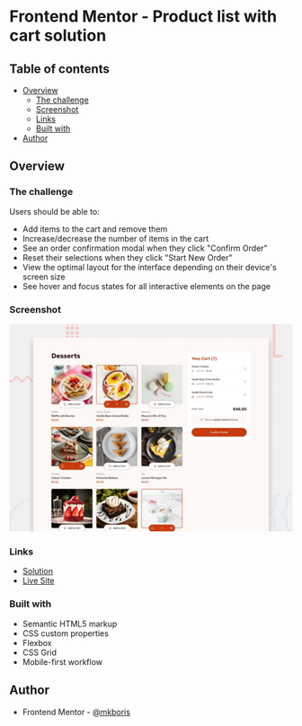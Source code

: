 # Frontend Mentor - Product list with cart solution

## Table of contents

- [Overview](#overview)
  - [The challenge](#the-challenge)
  - [Screenshot](#screenshot)
  - [Links](#links)
  - [Built with](#built-with)
- [Author](#author)

## Overview

### The challenge

Users should be able to:

- Add items to the cart and remove them
- Increase/decrease the number of items in the cart
- See an order confirmation modal when they click "Confirm Order"
- Reset their selections when they click "Start New Order"
- View the optimal layout for the interface depending on their device's screen size
- See hover and focus states for all interactive elements on the page

### Screenshot

![](./design/preview.jpg)

### Links

- [Solution](https://www.frontendmentor.io/solutions/product-list-with-cart-5Eg5Sp2dOU)
- [Live Site](https://product-list-with-cart-swart.vercel.app/)

### Built with

- Semantic HTML5 markup
- CSS custom properties
- Flexbox
- CSS Grid
- Mobile-first workflow

## Author

- Frontend Mentor - [@mkboris](https://www.frontendmentor.io/profile/mkboris)
